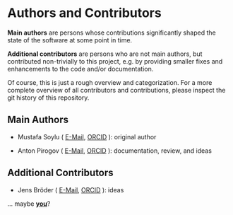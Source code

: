 # Authors and Contributors

**Main authors** are persons whose contributions significantly shaped
the state of the software at some point in time.

**Additional contributors** are persons who are not main authors,
but contributed non-trivially to this project,
e.g. by providing smaller fixes and enhancements to the code and/or documentation.

Of course, this is just a rough overview and categorization.
For a more complete overview of all contributors and contributions,
please inspect the git history of this repository.

## Main Authors

- Mustafa Soylu (
  [E-Mail](mailto:m.soylu@fz-juelich.de),
  [ORCID](https://orcid.org/0000-0003-2637-0432)
  ): original author

- Anton Pirogov (
  [E-Mail](mailto:a.pirogov@fz-juelich.de),
  [ORCID](https://orcid.org/0000-0002-5077-7497)
  ): documentation, review, and ideas

## Additional Contributors

<!--
- Name (E-mail, ORCID):
Summary of contribution
-->

- Jens Bröder (
  [E-Mail](mailto:j.broeder@fz-juelich.de),
  [ORCID](https://orcid.org/0000-0001-7939-226X)
  ): ideas

... maybe **[you](https://materials-data-science-and-informatics.github.io/somesy/main/contributing)**?
